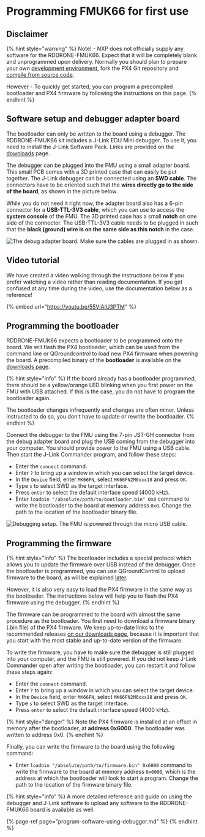 # Programming FMUK66 for first use

## Disclaimer <a id="disclaimer"></a>

{% hint style="warning" %}
Note! - NXP does not officially supply any software for the RDDRONE-FMUK66. Expect that it will be completely blank and unprogrammed upon delivery. Normally you should plan to prepare your own [development environment](https://nxp.gitbook.io/hovergames/developerguide/tools), fork the PX4 Git repository and [compile from source code](https://nxp.gitbook.io/hovergames/developerguide/building-firmware).

However - To quickly get started, you can program a precompiled bootloader and PX4 firmware by following the instructions on this page.
{% endhint %}

## Software setup and debugger adapter board <a id="software-setup-and-debugger-adapter-board"></a>

The bootloader can only be written to the board using a debugger. The RDDRONE-FMUK66 kit includes a J-Link EDU Mini debugger. To use it, you need to install the J-Link Software Pack. Links are provided on the [downloads](https://nxp.gitbook.io/nxp-cup/downloads-and-links) page.

The debugger can be plugged into the FMU using a small adapter board. This small PCB comes with a 3D printed case that can easily be put together. The J-Link debugger can be connected using an **SWD cable**. The connectors have to be oriented such that the **wires directly go to the side of the board**, as shown in the picture below.

While you do not need it right now, the adapter board also has a 6-pin connector for a **USB-TTL-3V3 cable**, which you can use to access the **system console** of the FMU. The 3D printed case has a small **notch** on one side of the connector. The USB-TTL-3V3 cable needs to be plugged in such that the **black \(ground\) wire is on the same side as this notch** in the case.

![The debug adapter board. Make sure the cables are plugged in as shown.](https://gblobscdn.gitbook.com/assets%2F-L9GLtb-Tz_XaKbQu-Al%2F-LjUvm956HYbfv-iNoRy%2F-LjUzmng0-ZgqjzSRaAH%2F20190711_093531.jpg?alt=media&token=fe19b75f-6eca-4073-b94e-6159c18bf5d6)

## Video tutorial <a id="video-tutorial"></a>

We have created a video walking through the instructions below if you prefer watching a video rather than reading documentation. If you get confused at any time during the video, use the documentation below as a reference!

{% embed url="https://youtu.be/55ViAIU3PTM" %}

## Programming the bootloader <a id="programming-the-bootloader"></a>

RDDRONE-FMUK66 expects a bootloader to be programmed onto the board. We will flash the PX4 bootloader, which can be used from the command line or QGroundcontrol to load new PX4 firmware when powering the board. A precompiled binary of the **bootloader** is available on the [downloads page](https://nxp.gitbook.io/hovergames/downloads#rddrone-fmuk66-px4-bootloader).

{% hint style="info" %}
If the board already has a bootloader programmed, there should be a yellow/orange LED blinking when you first power on the FMU with USB attached. If this is the case, you do not have to program the bootloader again.

The bootloader changes infrequently and changes are often minor. Unless instructed to do so, you don't have to update or rewrite the bootloader.
{% endhint %}

Connect the debugger to the FMU using the 7-pin JST-GH connector from the debug adapter board and plug the USB coming from the debugger into your computer. You should provide power to the FMU using a USB cable. Then start the J-Link Commander program, and follow these steps:

* Enter the `connect` command.
* Enter `?` to bring up a window in which you can select the target device.
* In the `Device` field, enter `MK66FN`, select `MK66FN2M0xxx18` and press `OK`.
* Type `s` to select SWD as the target interface.
* Press `enter` to select the default interface speed \(4000 kHz\).
* Enter `loadbin "/absolute/path/to/bootloader.bin" 0x0` command to write the bootloader to the board at memory address `0x0`. Change the path to the location of the bootloader binary file.

![Debugging setup. The FMU is powered through the micro USB cable.](https://gblobscdn.gitbook.com/assets%2F-L9GLtb-Tz_XaKbQu-Al%2F-LiHx3w39UP7DixEdxld%2F-LiHx9cCWiyu9kk6mFsx%2F20190626_103732.jpg?alt=media&token=054e522c-910a-4c82-a958-c59b87700f70)

## Programming the firmware <a id="programming-the-firmware"></a>

{% hint style="info" %}
The bootloader includes a special protocol which allows you to update the firmware over USB instead of the debugger. Once the bootloader is programmed, you can use QGroundControl to upload firmware to the board, as will be explained [later](https://nxp.gitbook.io/nxp-cup/developer-guide/development-tools/rddrone-fmuk66-development/commissioning-the-rddrone-fmuk66/px4-configuration-using-qgroundcontrol/firmware).

However, it is also very easy to load the PX4 firmware in the same way as the bootloader. The instructions below will help you to flash the PX4 firmware using the debugger.
{% endhint %}

The firmware can be programmed to the board with almost the same procedure as the bootloader. You first need to download a firmware binary \(.bin file\) of the PX4 firmware. We keep up-to-date links to the recommended releases [on our downloads page](https://nxp.gitbook.io/nxp-cup/downloads-and-links), because it is important that you start with the most stable and up-to-date version of the firmware.

To write the firmware, you have to make sure the debugger is still plugged into your computer, and the FMU is still powered. If you did not keep J-Link Commander open after writing the bootloader, you can restart it and follow these steps again:

* Enter the `connect` command.
* Enter `?` to bring up a window in which you can select the target device.
* In the `Device` field, enter `MK66FN`, select `MK66FN2M0xxx18` and press `OK`.
* Type `s` to select SWD as the target interface.
* Press `enter` to select the default interface speed \(4000 kHz\).

{% hint style="danger" %}
Note the PX4 firmware is installed at an offset in memory after the bootloader, at **address 0x6000**. The bootloader was written to address 0x0.
{% endhint %}

Finally, you can write the firmware to the board using the following command:

* Enter `loadbin "/absolute/path/to/firmware.bin" 0x6000` command to write the firmware to the board at memory address `0x6000`, which is the address at which the bootloader will look to start a program. Change the path to the location of the firmware binary file.

{% hint style="info" %}
A more detailed reference and guide on using the debugger and J-Link software to upload any software to the RDDRONE-FMUK66 board is available as well.

{% page-ref page="program-software-using-debugger.md" %}
{% endhint %}



